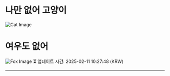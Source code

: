
# 나만 없어 고양이

![Cat Image](https://cdn2.thecatapi.com/images/288PdOHcK.jpg)

# 여우도 없어
![Fox Image](https://randomfox.ca/images/34.jpg)
⏳ 업데이트 시간: 2025-02-11 10:27:48 (KRW)

---
